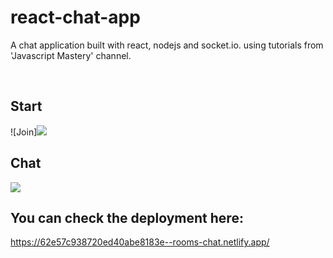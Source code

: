 # react-chat-app
A chat application built with react, nodejs and socket.io. using tutorials from 'Javascript Mastery' channel.

<br/>

## Start
![Join]<a><img src="https://user-images.githubusercontent.com/23531833/182003384-52f116cd-5e9f-4616-b692-b68f4887ac42.jpg" /></a>

## Chat 

<a><img src="https://user-images.githubusercontent.com/23531833/182003390-5f4a5ac5-9e24-43b6-99f7-2e3d8788bdcf.jpg"/></a>



## You can check the deployment here:

https://62e57c938720ed40abe8183e--rooms-chat.netlify.app/

